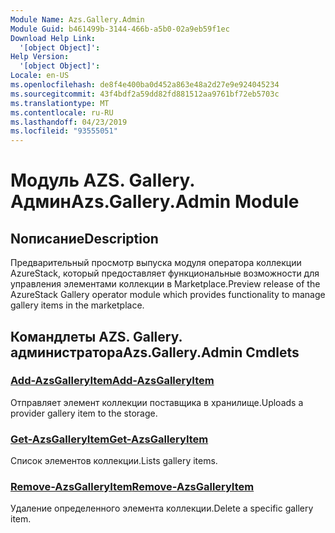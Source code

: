 ```yaml
---
Module Name: Azs.Gallery.Admin
Module Guid: b461499b-3144-466b-a5b0-02a9eb59f1ec
Download Help Link:
  '[object Object]': 
Help Version:
  '[object Object]': 
Locale: en-US
ms.openlocfilehash: de8f4e400ba0d452a863e48a2d27e9e924045234
ms.sourcegitcommit: 43f4bdf2a59dd82fd881512aa9761bf72eb5703c
ms.translationtype: MT
ms.contentlocale: ru-RU
ms.lasthandoff: 04/23/2019
ms.locfileid: "93555051"
---
```

# <span data-ttu-id="a912c-101">Модуль AZS. Gallery. Админ</span><span class="sxs-lookup"><span data-stu-id="a912c-101">Azs.Gallery.Admin Module</span></span>
## <span data-ttu-id="a912c-102">Nописание</span><span class="sxs-lookup"><span data-stu-id="a912c-102">Description</span></span>
<span data-ttu-id="a912c-103">Предварительный просмотр выпуска модуля оператора коллекции AzureStack, который предоставляет функциональные возможности для управления элементами коллекции в Marketplace.</span><span class="sxs-lookup"><span data-stu-id="a912c-103">Preview release of the AzureStack Gallery operator module which provides functionality to manage gallery items in the marketplace.</span></span>

## <span data-ttu-id="a912c-104">Командлеты AZS. Gallery. администратора</span><span class="sxs-lookup"><span data-stu-id="a912c-104">Azs.Gallery.Admin Cmdlets</span></span>
### [<span data-ttu-id="a912c-105">Add-AzsGalleryItem</span><span class="sxs-lookup"><span data-stu-id="a912c-105">Add-AzsGalleryItem</span></span>](Add-AzsGalleryItem.md)
<span data-ttu-id="a912c-106">Отправляет элемент коллекции поставщика в хранилище.</span><span class="sxs-lookup"><span data-stu-id="a912c-106">Uploads a provider gallery item to the storage.</span></span>

### [<span data-ttu-id="a912c-107">Get-AzsGalleryItem</span><span class="sxs-lookup"><span data-stu-id="a912c-107">Get-AzsGalleryItem</span></span>](Get-AzsGalleryItem.md)
<span data-ttu-id="a912c-108">Список элементов коллекции.</span><span class="sxs-lookup"><span data-stu-id="a912c-108">Lists gallery items.</span></span>

### [<span data-ttu-id="a912c-109">Remove-AzsGalleryItem</span><span class="sxs-lookup"><span data-stu-id="a912c-109">Remove-AzsGalleryItem</span></span>](Remove-AzsGalleryItem.md)
<span data-ttu-id="a912c-110">Удаление определенного элемента коллекции.</span><span class="sxs-lookup"><span data-stu-id="a912c-110">Delete a specific gallery item.</span></span>

